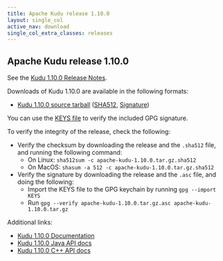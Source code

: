```yaml
---
title: Apache Kudu release 1.10.0
layout: single_col
active_nav: download
single_col_extra_classes: releases
---
```


<!--

Licensed to the Apache Software Foundation (ASF) under one
or more contributor license agreements.  See the NOTICE file
distributed with this work for additional information
regarding copyright ownership.  The ASF licenses this file
to you under the Apache License, Version 2.0 (the
"License"); you may not use this file except in compliance
with the License.  You may obtain a copy of the License at

  http://www.apache.org/licenses/LICENSE-2.0

Unless required by applicable law or agreed to in writing,
software distributed under the License is distributed on an
"AS IS" BASIS, WITHOUT WARRANTIES OR CONDITIONS OF ANY
KIND, either express or implied.  See the License for the
specific language governing permissions and limitations
under the License.

-->

## Apache Kudu release 1.10.0

See the [Kudu 1.10.0 Release Notes](docs/release_notes.html).

Downloads of Kudu 1.10.0 are available in the following formats:

* [Kudu 1.10.0 source tarball](http://www.apache.org/dyn/closer.cgi?path=kudu/1.10.0/apache-kudu-1.10.0.tar.gz)
  ([SHA512](https://www.apache.org/dist/kudu/1.10.0/apache-kudu-1.10.0.tar.gz.sha512),
  [Signature](https://www.apache.org/dist/kudu/1.10.0/apache-kudu-1.10.0.tar.gz.asc))

You can use the [KEYS file](https://www.apache.org/dist/kudu/KEYS) to verify the included GPG signature.

To verify the integrity of the release, check the following:

* Verify the checksum by downloading the release and the `.sha512` file, and
  running the following command:
    * On Linux: `sha512sum -c apache-kudu-1.10.0.tar.gz.sha512`
    * On MacOS: `shasum -a 512 -c apache-kudu-1.10.0.tar.gz.sha512`
* Verify the signature by downloading the release and the `.asc` file, and
  doing the following:
    * Import the KEYS file to the GPG keychain by running `gpg --import KEYS`
    * Run `gpg --verify apache-kudu-1.10.0.tar.gz.asc apache-kudu-1.10.0.tar.gz`

Additional links:

* [Kudu 1.10.0 Documentation](docs/)
* [Kudu 1.10.0 Java API docs](apidocs/)
* [Kudu 1.10.0 C++ API docs](cpp-client-api/)
